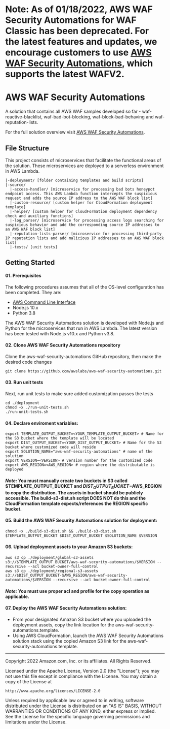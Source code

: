 # Note: As of 01/18/2022, AWS WAF Security Automations for WAF Classic has been deprecated. For the latest features and updates, we encourage customers to use [AWS WAF Security Automations](https://docs.aws.amazon.com/solutions/latest/aws-waf3-security-automations/welcome.html), which supports the latest WAFV2.

# AWS WAF Security Automations
A solution that contains all AWS WAF samples developed so far - waf-reactive-blacklist, waf-bad-bot-blocking, waf-block-bad-behaving and waf-reputation-lists.

For the full solution overview visit [AWS WAF Security Automations](https://aws.amazon.com/answers/security/aws-waf-security-automations/).

## File Structure
This project consists of microservices that facilitate the functional areas of the solution. These microservices are deployed to a serverless environment in AWS Lambda.

```
|-deployment/ [folder containing templates and build scripts]
|-source/
  |-access-handler/ [microservice for processing bad bots honeypot endpoint access. This AWS Lambda function intercepts the suspicious request and adds the source IP address to the AWS WAF block list]
  |-custom-resource/ [custom helper for CloudFormation deployment template]
  |-helper/ [custom helper for CloudFormation deployment dependency check and auxiliary functions]
  |-log_parser/ [microservice for processing access logs searching for suspicious behavior and add the corresponding source IP addresses to an AWS WAF block list]
  |-reputation-lists-parser/ [microservice for processing third-party IP reputation lists and add malicious IP addresses to an AWS WAF block list]
  |-tests/ [unit tests]
```

## Getting Started

#### 01. Prerequisites
The following procedures assumes that all of the OS-level configuration has been completed. They are:

* [AWS Command Line Interface](https://aws.amazon.com/cli/)
* Node.js 10.x
* Python 3.8

The AWS WAF Security Automations solution is developed with Node.js and Python for the microservices that run in AWS Lambda. The latest version has been tested with Node.js v10.x and Python v3.8.

#### 02. Clone AWS WAF Security Automations repository
Clone the aws-waf-security-automations GitHub repository, then make the desired code changes

```
git clone https://github.com/awslabs/aws-waf-security-automations.git
```

#### 03. Run unit tests
Next, run unit tests to make sure added customization passes the tests

``` 
cd ./deployment 
chmod +x ./run-unit-tests.sh
./run-unit-tests.sh
``` 

#### 04. Declare enviroment variables:
```
export TEMPLATE_OUTPUT_BUCKET=<YOUR_TEMPLATE_OUTPUT_BUCKET> # Name for the S3 bucket where the template will be located
export DIST_OUTPUT_BUCKET=<YOUR_DIST_OUTPUT_BUCKET> # Name for the S3 bucket where customized code will reside 
export SOLUTION_NAME="aws-waf-security-automations" # name of the solution 
export VERSION=<VERSION> # version number for the customized code
export AWS_REGION=<AWS_REGION> # region where the distributable is deployed
```
#### _Note:_ You must manually create two buckets in S3 called $TEMPLATE_OUTPUT_BUCKET and $DIST_OUTPUT_BUCKET-$AWS_REGION to copy the distribution. The assets in bucket should be publicly accessible. The build-s3-dist.sh script DOES NOT do this and the CloudFormation template expects/references the REGION specific bucket.

#### 05. Build the AWS WAF Security Automations solution for deployment:
```
chmod +x ./build-s3-dist.sh && ./build-s3-dist.sh $TEMPLATE_OUTPUT_BUCKET $DIST_OUTPUT_BUCKET $SOLUTION_NAME $VERSION
```
#### 06. Upload deployment assets to your Amazon S3 buckets:
```
aws s3 cp ./deployment/global-s3-assets s3://$TEMPLATE_OUTPUT_BUCKET/aws-waf-security-automations/$VERSION --recursive --acl bucket-owner-full-control
aws s3 cp ./deployment/regional-s3-assets s3://$DIST_OUTPUT_BUCKET-$AWS_REGION/aws-waf-security-automations/$VERSION --recursive --acl bucket-owner-full-control
```
#### _Note:_ You must use proper acl and profile for the copy operation as applicable.

#### 07. Deploy the AWS WAF Security Automations solution:
* From your designated Amazon S3 bucket where you uploaded the deployment assets, copy the link location for the aws-waf-security-automations.template.
* Using AWS CloudFormation, launch the AWS WAF Security Automations solution stack using the copied Amazon S3 link for the aws-waf-security-automations.template.

***

Copyright 2022 Amazon.com, Inc. or its affiliates. All Rights Reserved.

Licensed under the Apache License, Version 2.0 (the "License");
you may not use this file except in compliance with the License.
You may obtain a copy of the License at

    http://www.apache.org/licenses/LICENSE-2.0

Unless required by applicable law or agreed to in writing, software
distributed under the License is distributed on an "AS IS" BASIS,
WITHOUT WARRANTIES OR CONDITIONS OF ANY KIND, either express or implied.
See the License for the specific language governing permissions and
limitations under the License.
